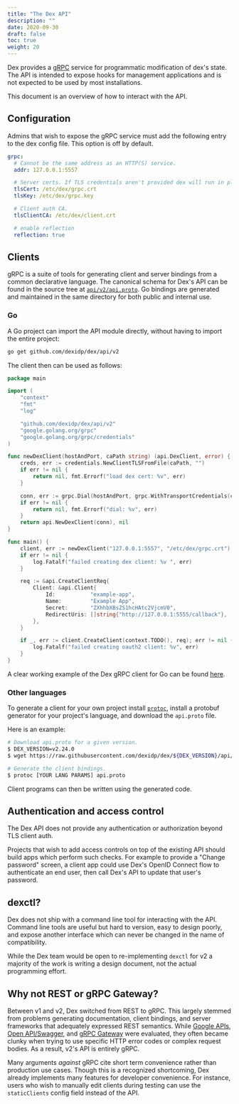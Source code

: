 ```yaml
---
title: "The Dex API"
description: ""
date: 2020-09-30
draft: false
toc: true
weight: 20
---
```


Dex provides a [gRPC](http://www.grpc.io/) service for programmatic modification of dex's state.
The API is intended to expose hooks for management applications and is not expected to be used by most installations.

This document is an overview of how to interact with the API.


## Configuration

Admins that wish to expose the gRPC service must add the following entry to the dex config file. This option is off by default.

```yaml
grpc:
  # Cannot be the same address as an HTTP(S) service.
  addr: 127.0.0.1:5557

  # Server certs. If TLS credentials aren't provided dex will run in plaintext (HTTP) mode.
  tlsCert: /etc/dex/grpc.crt
  tlsKey: /etc/dex/grpc.key

  # Client auth CA.
  tlsClientCA: /etc/dex/client.crt

  # enable reflection
  reflection: true
```


## Clients

gRPC is a suite of tools for generating client and server bindings from a common declarative language.
The canonical schema for Dex's API can be found in the source tree at [`api/v2/api.proto`](../api/v2/api.proto).
Go bindings are generated and maintained in the same directory for both public and internal use.


### Go

A Go project can import the API module directly, without having to import the entire project:

```bash
go get github.com/dexidp/dex/api/v2
```

The client then can be used as follows:

```go
package main

import (
    "context"
    "fmt"
    "log"

    "github.com/dexidp/dex/api/v2"
    "google.golang.org/grpc"
    "google.golang.org/grpc/credentials"
)

func newDexClient(hostAndPort, caPath string) (api.DexClient, error) {
    creds, err := credentials.NewClientTLSFromFile(caPath, "")
    if err != nil {
        return nil, fmt.Errorf("load dex cert: %v", err)
    }

    conn, err := grpc.Dial(hostAndPort, grpc.WithTransportCredentials(creds))
    if err != nil {
        return nil, fmt.Errorf("dial: %v", err)
    }
    return api.NewDexClient(conn), nil
}

func main() {
    client, err := newDexClient("127.0.0.1:5557", "/etc/dex/grpc.crt")
    if err != nil {
        log.Fatalf("failed creating dex client: %v ", err)
    }

    req := &api.CreateClientReq{
        Client: &api.Client{
            Id:           "example-app",
            Name:         "Example App",
            Secret:       "ZXhhbXBsZS1hcHAtc2VjcmV0",
            RedirectUris: []string{"http://127.0.0.1:5555/callback"},
        },
    }

    if _, err := client.CreateClient(context.TODO(), req); err != nil {
        log.Fatalf("failed creating oauth2 client: %v", err)
    }
}
```

A clear working example of the Dex gRPC client for Go can be found [here](../examples/grpc-client/README.md).


### Other languages

To generate a client for your own project install [`protoc`](https://github.com/google/protobuf/releases),
install a protobuf generator for your project's language, and download the `api.proto` file.

Here is an example:

```bash
# Download api.proto for a given version.
$ DEX_VERSION=v2.24.0
$ wget https://raw.githubusercontent.com/dexidp/dex/${DEX_VERSION}/api/v2/api.proto

# Generate the client bindings.
$ protoc [YOUR LANG PARAMS] api.proto
```

Client programs can then be written using the generated code.


## Authentication and access control

The Dex API does not provide any authentication or authorization beyond TLS client auth.

Projects that wish to add access controls on top of the existing API should build apps which perform such checks.
For example to provide a "Change password" screen, a client app could use Dex's OpenID Connect flow to authenticate an end user,
then call Dex's API to update that user's password.


## dexctl?

Dex does not ship with a command line tool for interacting with the API.
Command line tools are useful but hard to version, easy to design poorly,
and expose another interface which can never be changed in the name of compatibility.

While the Dex team would be open to re-implementing `dexctl` for v2 a majority of the work is writing a design document,
not the actual programming effort.


## Why not REST or gRPC Gateway?

Between v1 and v2, Dex switched from REST to gRPC. This largely stemmed from problems generating documentation,
client bindings, and server frameworks that adequately expressed REST semantics.
While [Google APIs](https://github.com/google/apis-client-generator), [Open API/Swagger](https://openapis.org/),
and [gRPC Gateway](https://github.com/grpc-ecosystem/grpc-gateway) were evaluated,
they often became clunky when trying to use specific HTTP error codes or complex request bodies.
As a result, v2's API is entirely gRPC.

Many arguments _against_ gRPC cite short term convenience rather than production use cases.
Though this is a recognized shortcoming, Dex already implements many features for developer convenience.
For instance, users who wish to manually edit clients during testing can use the `staticClients` config field instead of the API.

